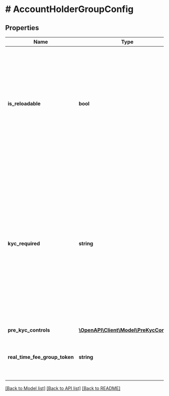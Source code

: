 # # AccountHolderGroupConfig

## Properties

Name | Type | Description | Notes
------------ | ------------- | ------------- | -------------
**is_reloadable** | **bool** | If set to &#x60;false&#x60;, this control prohibits an account holder&#39;s account from being reloaded with funds after the initial load.  This restriction applies to GPA orders, peer transfers, and direct deposits, but does not apply to operator adjustments. | [optional] [default to false]
**kyc_required** | **string** | If set to &#x60;ALWAYS&#x60;, new account holders are created in an &#x60;UNVERIFIED&#x60; status and must pass identity verification (KYC) before they can be active; if set to &#x60;CONDITIONAL&#x60;, new account holders begin in a &#x60;LIMITED&#x60; status and have limited actions available before passing identity verification; if set to &#x60;NEVER&#x60;, new account holders are created in an active state. | [optional]
**pre_kyc_controls** | [**\OpenAPI\Client\Model\PreKycControls**](PreKycControls.md) |  | [optional]
**real_time_fee_group_token** | **string** | Associates the specified real-time fee group with the members of the account holder group. | [optional]

[[Back to Model list]](../../README.md#models) [[Back to API list]](../../README.md#endpoints) [[Back to README]](../../README.md)
